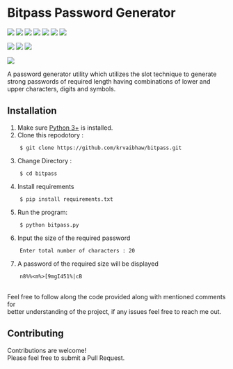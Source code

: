 # Bitpass Password Generator

![](https://img.shields.io/badge/Excitement-High-red)
![](https://img.shields.io/badge/Maintained-Yes-indigo)
![](https://img.shields.io/badge/Pull_Requests-Accepting-yellow)
![](https://img.shields.io/github/forks/krvaibhaw/bitpass)
![](https://img.shields.io/github/contributors/krvaibhaw/bitpass)
![](https://img.shields.io/github/issues/krvaibhaw/bitpass)
![](https://img.shields.io/github/stars/krvaibhaw/bitpass)

![](https://img.shields.io/badge/Contributions-Accepting-pink)
![](https://img.shields.io/github/license/krvaibhaw/bitpass)
[![](https://img.shields.io/badge/By_Me_A_Coffee-Paypal-skyblue)](https://www.paypal.com/paypalme/krvaibhaw/100)

![](https://img.shields.io/badge/Python-blue)


A password generator utility which utilizes the slot technique to
generate strong passwords of required length having combinations
of lower and upper characters, digits and symbols.


## Installation

1. Make sure [Python 3+](https://www.python.org/downloads/) is installed.
2. Clone this repodotory : 
```
    $ git clone https://github.com/krvaibhaw/bitpass.git
``` 
3.  Change Directory :
```
    $ cd bitpass
``` 
4. Install requirements  
```
    $ pip install requirements.txt
``` 
5. Run the program:
```
    $ python bitpass.py 
```
6. Input the size of the required password
```
    Enter total number of characters : 20
```
7. A password of the required size will be displayed
```
    n8%%<m%>[9mgI451%|cB
```

<br>
Feel free to follow along the code provided along with mentioned comments for
<br>better understanding of the project, if any issues feel free to reach me out.
<br>

## Contributing

Contributions are welcome!
<br>Please feel free to submit a Pull Request.